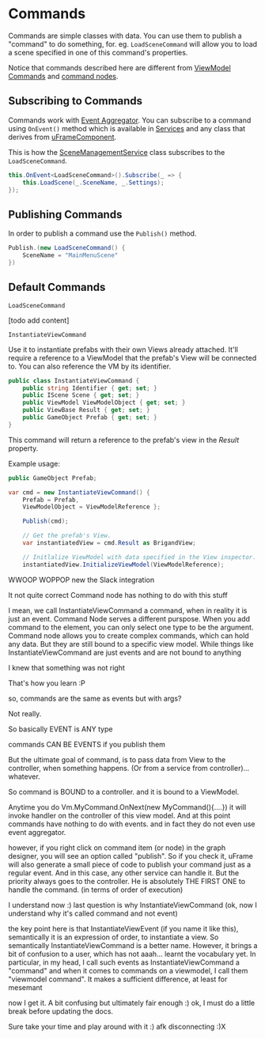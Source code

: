 # Commands

Commands are simple classes with data. You can use them to publish a "command" to do something, for. eg. `LoadSceneCommand` will allow you to load a scene specified in one of this command's properties.

Notice that commands described here are different from [ViewModel Commands](viewmodel-commands.md) and [command nodes](command-node.md).

## Subscribing to Commands

Commands work with [Event Aggregator](event-aggregator.md). You can subscribe to a command using `OnEvent()` method which is available in [Services](services.md) and any class that derives from [uFrameComponent](uframe-component.md).

This is how the [SceneManagementService](scene-management-service.md) class subscribes to the `LoadSceneCommand`.

```csharp
this.OnEvent<LoadSceneCommand>().Subscribe(_ => {
    this.LoadScene(_.SceneName, _.Settings);
});
```

## Publishing Commands

In order to publish a command use the `Publish()` method.

```csharp
Publish.(new LoadSceneCommand() {
    SceneName = "MainMenuScene"
})
```

## Default Commands

`LoadSceneCommand`

[todo add content]

`InstantiateViewCommand`

Use it to instantiate prefabs with their own Views already attached. It'll require a reference to a ViewModel that the prefab's View will be connected to. You can also reference the VM by its identifier.

```csharp
public class InstantiateViewCommand {
    public string Identifier { get; set; }
    public IScene Scene { get; set; }
    public ViewModel ViewModelObject { get; set; }
    public ViewBase Result { get; set; }
    public GameObject Prefab { get; set; }
}
```

This command will return a reference to the prefab's view in the _Result_ property.

Example usage:

```csharp
public GameObject Prefab;

var cmd = new InstantiateViewCommand() {
    Prefab = Prefab,
    ViewModelObject = ViewModelReference };

    Publish(cmd);

    // Get the prefab's View.
    var instantiatedView = cmd.Result as BrigandView;

    // Initlalize ViewModel with data specified in the View inspector.
    instantiatedView.InitializeViewModel(ViewModelReference);
```
WWOOP WOPPOP
                new the Slack integration

It not quite correct
Command node has nothing to do with this stuff

I mean, we call InstantiateViewCommand a command, when in reality it is just an event.
Command Node serves a different purspose.
When you add command to the element, you can only select one type to be the argument.
Command node allows you to create complex commands, which can hold any data. But they are still bound to a specific view model. While things like InstantiateViewCommand are just events and are not bound to anything

   I knew that something was not right

   That's how you learn :P

   so, commands are the same as events but with args?


   Not really.

   So basically EVENT is ANY type

   commands CAN BE EVENTS if you publish them

   But the ultimate goal of command, is to pass data from View to the controller, when something happens. (Or from a service from controller)... whatever.


   So command is BOUND to a controller. and it is bound to a ViewModel.

   Anytime you do Vm.MyCommand.OnNext(new MyCommand(){....}) it will invoke handler on the controller of this view model. And at this point commands have nothing to do with events.
   and in fact they do not even use event aggregator.

   however, if you right click on command item (or node) in the graph designer, you will see an option called "publish". So if you check it, uFrame will also generate a small piece of code
   to publish your command just as a regular event. And in this case, any other service can handle it. But the priority always goes to the controller. He is absolutely THE FIRST ONE to handle the command. (in terms of order of execution)

   I understand now :)
   last question is
   why InstantiateViewCommand (ok, now I understand why it's called command and not event)

   the key point here is that InstantiateViewEvent (if you name it like this), semantically it is an expression of order, to instantiate a view. So semantically InstantiateViewCommand is a better name. However, it brings a bit of confusion to a user, which has not aaah... learnt the vocabulary yet. In particular, in my head, I call such events as InstantiateViewCommand a "command" and when it comes to commands on a viewmodel, I call them "viewmodel command". It makes a sufficient difference, at least for mesemant

   now I get it. A bit confusing but ultimately fair enough :)
   ok, I must do a little break before updating the docs.

   Sure take your time and play around with it :)
   afk
   disconnecting :)X
